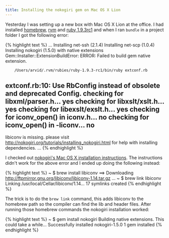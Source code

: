 ```yaml
---
title: Installing the nokogiri gem on Mac OS X Lion
---
```


Yesterday I was setting up a new box with Mac OS X Lion at the office. I had installed <a href="http://mxcl.github.com/homebrew/">homebrew</a>, 
<a href="http://beginrescueend.com/">rvm</a> and <a href="http://blog.arvidandersson.se/2011/09/24/install-ruby-193-rc1-with-rvm">ruby 1.9.3rc1</a>
and when I ran <code>bundle</code> in a project folder I got the following error:

{% highlight text %}
...
Installing net-ssh (2.1.4) 
Installing net-scp (1.0.4) 
Installing nokogiri (1.5.0) with native extensions 
Gem::Installer::ExtensionBuildError: ERROR: Failed to build gem native extension.

        /Users/arvid/.rvm/rubies/ruby-1.9.3-rc1/bin/ruby extconf.rb 
extconf.rb:10: Use RbConfig instead of obsolete and deprecated Config.
checking for libxml/parser.h... yes
checking for libxslt/xslt.h... yes
checking for libexslt/exslt.h... yes
checking for iconv_open() in iconv.h... no
checking for iconv_open() in -liconv... no
-----
libiconv is missing.  please visit http://nokogiri.org/tutorials/installing_nokogiri.html for help with installing dependencies.
...
{% endhighlight %}

I checked out <a href="http://nokogiri.org/tutorials/installing_nokogiri.html#mac_os_x">nokogiri's Mac OS X installation instructions</a>.
The instructions didn't work for the above error and I ended up doing the following instead:

{% highlight text %}
~ $ brew install libiconv
==> Downloading http://ftpmirror.gnu.org/libiconv/libiconv-1.14.tar.gz
...
~ $ brew link libiconv
Linking /usr/local/Cellar/libiconv/1.14... 17 symlinks created
{% endhighlight %}

The trick is to do the <code>brew link</code> command, this adds libiconv to the homebrew path so the compiler
can find the lib and header files. After running those homebrew commands the nokogiri installation worked: 

{% highlight text %}
~ $ gem install nokogiri
Building native extensions.  This could take a while...
Successfully installed nokogiri-1.5.0
1 gem installed
{% endhighlight %}
